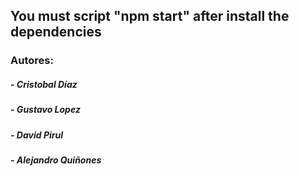## You must script "npm start" after install the dependencies 

### Autores:

##### - Cristobal Díaz
##### - Gustavo Lopez
##### - David Pirul
##### - Alejandro Quiñones
